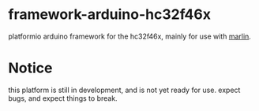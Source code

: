 # framework-arduino-hc32f46x

platformio arduino framework for the hc32f46x, mainly for use with [marlin](https://github.com/shadow578/Marlin-H32).

# Notice

this platform is still in development, and is not yet ready for use. expect bugs, and expect things to break.
